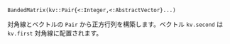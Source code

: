 ```
BandedMatrix(kv::Pair{<:Integer,<:AbstractVector}...)
```

対角線とベクトルの `Pair` から正方行列を構築します。ベクトル `kv.second` は `kv.first` 対角線に配置されます。
